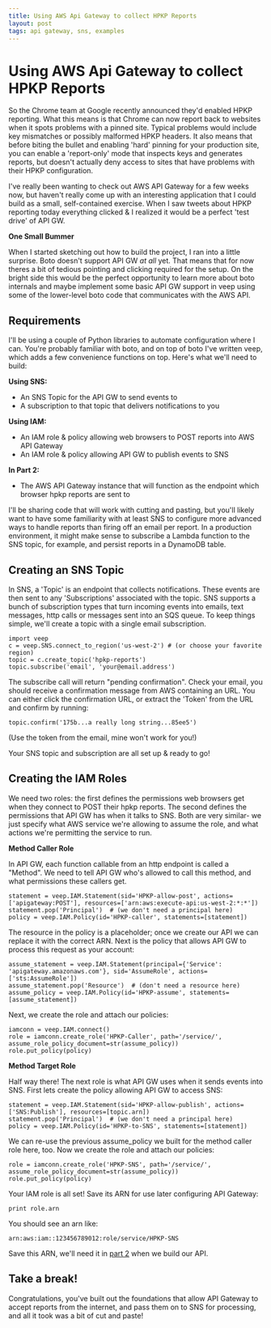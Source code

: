 ```yaml
---
title: Using AWS Api Gateway to collect HPKP Reports
layout: post
tags: api gateway, sns, examples
---
```


Using AWS Api Gateway to collect HPKP Reports
=============================================

So the Chrome team at Google recently announced they'd enabled  HPKP reporting. What this means is that Chrome can now report back to websites when it spots problems with a pinned site. Typical problems would include key mismatches or possibly malformed HPKP headers. It also means that before biting the bullet and enabling 'hard' pinning for your production site, you can enable a 'report-only' mode that inspects keys and generates reports, but doesn't actually deny access to sites that have problems with their HPKP configuration.


I've really been wanting to check out AWS API Gateway for a few weeks now, but haven't really come up with an interesting application that I could build as a small, self-contained exercise. When I saw tweets about HPKP reporting today everything clicked & I realized it would be a perfect 'test drive' of API GW.


**One Small Bummer**

When I started sketching out how to build the project, I ran into a little surprise. Boto doesn't support API GW *at all* yet. That means that for now theres a bit of tedious pointing and clicking required for the setup. On the bright side this would be the perfect opportunity to learn more about boto internals and maybe implement some basic API GW support in veep using some of the lower-level boto code that communicates with the AWS API.


Requirements
------------
I'll be using a couple of Python libraries to automate configuration where I can. You're probably familiar with boto, and on top of boto I've written veep, which adds a few convenience functions on top. Here's what we'll need to build:

**Using SNS:**

 - An SNS Topic for the API GW to send events to
 - A subscription to that topic that delivers notifications to you

**Using IAM:**

 - An IAM role & policy allowing web browsers to POST reports into AWS API Gateway
 - An IAM role & policy allowing API GW to publish events to SNS

**In Part 2:**

 - The AWS API Gateway instance that will function as the endpoint which browser hpkp reports are sent to


I'll be sharing code that will work with cutting and pasting, but you'll likely want to have some familiarity
with at least SNS to configure more advanced ways to handle reports than firing off an email per report. In
a production environment, it might make sense to subscribe a Lambda function to the SNS topic, for example,
and persist reports in a DynamoDB table.


Creating an SNS Topic
---------------------
In SNS, a 'Topic' is an endpoint that collects notifications. These events are then sent to any 'Subscriptions' associated with the topic. SNS supports a bunch of subscription types that turn incoming events into emails, text messages, http calls or messages sent into an SQS queue. To keep things simple, we'll create a topic with a single email subscription.

    import veep
    c = veep.SNS.connect_to_region('us-west-2') # (or choose your favorite region)
    topic = c.create_topic('hpkp-reports')
    topic.subscribe('email', 'your@email.address')

The subscribe call will return "pending confirmation". Check your email, you should receive a confirmation message from AWS containing an URL. You can either click the confirmation URL, or extract the 'Token' from the URL and confirm by running:

    topic.confirm('175b...a really long string...85ee5')

(Use the token from the email, mine won't work for you!)

Your SNS topic and subscription are all set up & ready to go!

Creating the IAM Roles
----------------------
We need two roles: the first defines the permissions web browsers get when they connect to POST their hpkp reports. The second defines the permissions that API GW has when it talks to SNS. Both are very similar- we just specify what AWS service we're allowing to assume the role, and what actions we're permitting the service to run.

**Method Caller Role**

In API GW, each function callable from an http endpoint is called a "Method". We need to tell API GW who's allowed to call this method, and what permissions these callers get.

    statement = veep.IAM.Statement(sid='HPKP-allow-post', actions=['apigateway:POST'], resources=['arn:aws:execute-api:us-west-2:*:*'])
    statement.pop('Principal')  # (we don't need a principal here)
    policy = veep.IAM.Policy(id='HPKP-caller', statements=[statement])

The resource in the policy is a placeholder; once we create our API we can replace it with the correct ARN. Next is the policy that allows API GW to process this request as your account:

    assume_statement = veep.IAM.Statement(principal={'Service': 'apigateway.amazonaws.com'}, sid='AssumeRole', actions=['sts:AssumeRole'])
    assume_statement.pop('Resource')  # (don't need a resource here)
    assume_policy = veep.IAM.Policy(id='HPKP-assume', statements=[assume_statement])

Next, we create the role and attach our policies:

    iamconn = veep.IAM.connect()
    role = iamconn.create_role('HPKP-Caller', path='/service/', assume_role_policy_document=str(assume_policy))
    role.put_policy(policy)



**Method Target Role**

Half way there! The next role is what API GW uses when it sends events into SNS. First lets create the policy allowing API GW to access SNS:

    statement = veep.IAM.Statement(sid='HPKP-allow-publish', actions=['SNS:Publish'], resources=[topic.arn])
    statement.pop('Principal')  # (we don't need a principal here)
    policy = veep.IAM.Policy(id='HPKP-to-SNS', statements=[statement])

We can re-use the previous assume_policy we built for the method caller role here, too. Now we create the role and attach our policies:

    role = iamconn.create_role('HPKP-SNS', path='/service/', assume_role_policy_document=str(assume_policy))
    role.put_policy(policy)

Your IAM role is all set! Save its ARN for use later configuring API Gateway:

    print role.arn

You should see an arn like:

    arn:aws:iam::123456789012:role/service/HPKP-SNS

Save this ARN, we'll need it in [part 2](http://veep.snark.net/2015/09/08/hpkp-part2.html) when we build our API.

Take a break!
------------

Congratulations, you've built out the foundations that allow API Gateway to accept reports from the internet, and pass them on to SNS for processing, and all it took was a bit of cut and paste!







